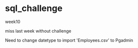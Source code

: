 # sql_challenge

week10

miss last week without challenge

Need to change datetype to import 'Employees.csv' to Pgadmin
